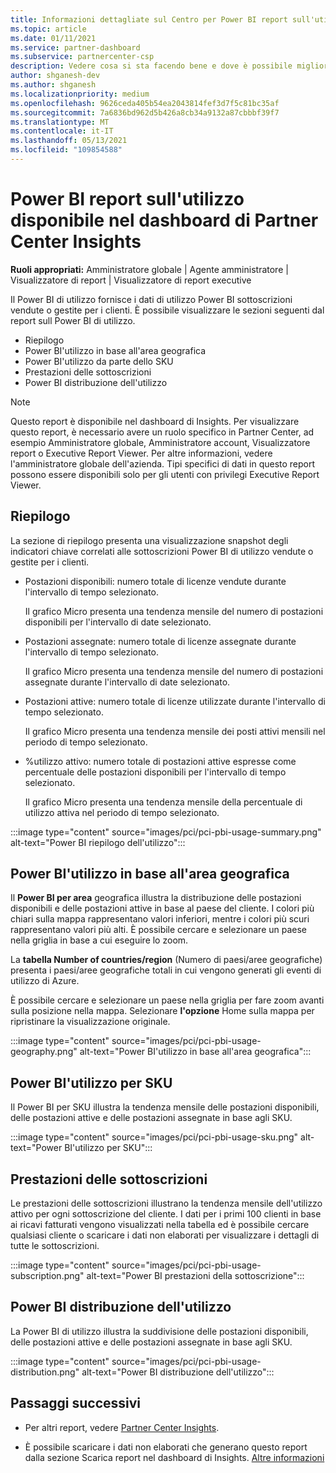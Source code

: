 ```yaml
---
title: Informazioni dettagliate sul Centro per Power BI report sull'utilizzo
ms.topic: article
ms.date: 01/11/2021
ms.service: partner-dashboard
ms.subservice: partnercenter-csp
description: Vedere cosa si sta facendo bene e dove è possibile migliorare l'utilizzo Power BI sottoscrizioni che si vendono o gestiscono per i clienti.
author: shganesh-dev
ms.author: shganesh
ms.localizationpriority: medium
ms.openlocfilehash: 9626ceda405b54ea2043814fef3d7f5c81bc35af
ms.sourcegitcommit: 7a6836bd962d5b426a8cb34a9132a87cbbbf39f7
ms.translationtype: MT
ms.contentlocale: it-IT
ms.lasthandoff: 05/13/2021
ms.locfileid: "109854588"
---
```

# <a name="power-bi-usage-report-available-from-the-partner-center-insights-dashboard"></a>Power BI report sull'utilizzo disponibile nel dashboard di Partner Center Insights

**Ruoli appropriati:** Amministratore globale | Agente amministratore | Visualizzatore di report | Visualizzatore di report executive

Il Power BI di utilizzo fornisce i dati di utilizzo Power BI sottoscrizioni vendute o gestite per i clienti. È possibile visualizzare le sezioni seguenti dal report sull Power BI di utilizzo.

- Riepilogo
- Power BI'utilizzo in base all'area geografica
- Power BI'utilizzo da parte dello SKU
- Prestazioni delle sottoscrizioni
- Power BI distribuzione dell'utilizzo

 > [!NOTE]
 > Questo report è disponibile nel dashboard di Insights. Per visualizzare questo report, è necessario avere un ruolo specifico in Partner Center, ad esempio Amministratore globale, Amministratore account, Visualizzatore report o Executive Report Viewer. Per altre informazioni, vedere l'amministratore globale dell'azienda. Tipi specifici di dati in questo report possono essere disponibili solo per gli utenti con privilegi Executive Report Viewer.

## <a name="summary"></a>Riepilogo

La sezione di riepilogo presenta una visualizzazione snapshot degli indicatori chiave correlati alle sottoscrizioni Power BI di utilizzo vendute o gestite per i clienti. 

- Postazioni disponibili: numero totale di licenze vendute durante l'intervallo di tempo selezionato.

   Il grafico Micro presenta una tendenza mensile del numero di postazioni disponibili per l'intervallo di date selezionato.

- Postazioni assegnate: numero totale di licenze assegnate durante l'intervallo di tempo selezionato.

   Il grafico Micro presenta una tendenza mensile del numero di postazioni assegnate durante l'intervallo di date selezionato.

- Postazioni attive: numero totale di licenze utilizzate durante l'intervallo di tempo selezionato. 

   Il grafico Micro presenta una tendenza mensile dei posti attivi mensili nel periodo di tempo selezionato.

- %utilizzo attivo: numero totale di postazioni attive espresse come percentuale delle postazioni disponibili per l'intervallo di tempo selezionato. 

   Il grafico Micro presenta una tendenza mensile della percentuale di utilizzo attiva nel periodo di tempo selezionato.

:::image type="content" source="images/pci/pci-pbi-usage-summary.png" alt-text="Power BI riepilogo dell'utilizzo":::

## <a name="power-bi-usage-by-geography"></a>Power BI'utilizzo in base all'area geografica

Il **Power BI per area** geografica illustra la distribuzione delle postazioni disponibili e delle postazioni attive in base al paese del cliente. I colori più chiari sulla mappa rappresentano valori inferiori, mentre i colori più scuri rappresentano valori più alti. È possibile cercare e selezionare un paese nella griglia in base a cui eseguire lo zoom.

La **tabella Number of countries/region** (Numero di paesi/aree geografiche) presenta i paesi/aree geografiche totali in cui vengono generati gli eventi di utilizzo di Azure.

È possibile cercare e selezionare un paese nella griglia per fare zoom avanti sulla posizione nella mappa. Selezionare **l'opzione** Home sulla mappa per ripristinare la visualizzazione originale.

:::image type="content" source="images/pci/pci-pbi-usage-geography.png" alt-text="Power BI'utilizzo in base all'area geografica":::

## <a name="power-bi-usage-by-sku"></a>Power BI'utilizzo per SKU

Il Power BI per SKU illustra la tendenza mensile delle postazioni disponibili, delle postazioni attive e delle postazioni assegnate in base agli SKU.

:::image type="content" source="images/pci/pci-pbi-usage-sku.png" alt-text="Power BI'utilizzo per SKU":::

## <a name="subscriptions-performance"></a>Prestazioni delle sottoscrizioni

Le prestazioni delle sottoscrizioni illustrano la tendenza mensile dell'utilizzo attivo per ogni sottoscrizione del cliente. I dati per i primi 100 clienti in base ai ricavi fatturati vengono visualizzati nella tabella ed è possibile cercare qualsiasi cliente o scaricare i dati non elaborati per visualizzare i dettagli di tutte le sottoscrizioni.

:::image type="content" source="images/pci/pci-pbi-usage-subscription.png" alt-text="Power BI prestazioni della sottoscrizione":::

## <a name="power-bi-usage-distribution"></a>Power BI distribuzione dell'utilizzo

La Power BI di utilizzo illustra la suddivisione delle postazioni disponibili, delle postazioni attive e delle postazioni assegnate in base agli SKU.

:::image type="content" source="images/pci/pci-pbi-usage-distribution.png" alt-text="Power BI distribuzione dell'utilizzo":::

## <a name="next-steps"></a>Passaggi successivi

- Per altri report, vedere [Partner Center Insights](partner-center-insights.md).

- È possibile scaricare i dati non elaborati che generano questo report dalla sezione Scarica report nel dashboard di Insights. [Altre informazioni](pci-download-reports.md) 

